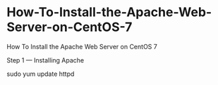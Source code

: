 # How-To-Install-the-Apache-Web-Server-on-CentOS-7
How To Install the Apache Web Server on CentOS 7
<br>
<p>Step 1 — Installing Apache  </p>
sudo yum update httpd<br>


